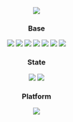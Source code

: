 <div align="center">
<img src="https://capsule-render.vercel.app/api?type=waving&height=200&section=header&text=Grnen32%&fontAlign=70&fontAlignY=40&color=gradient"/>


### Base
<a href="#none" target="_blank"><img src="https://img.shields.io/badge/HTML5-ffffff?style=flat&logo=HTML5&logoColor=E34F26"/></a>
<a href="#none" target="_blank"><img src="https://img.shields.io/badge/CSS3-ffffff?style=flat&logo=CSS3&logoColor=1572B6"/></a>
<a href="#none" target="_blank"><img src="https://img.shields.io/badge/Sass-ffffff?style=flat&logo=Sass&logoColor=1572B6"/></a>
<a href="#none" target="_blank"><img src="https://img.shields.io/badge/StyledComponents-ffffff?style=flat&logo=Styled-components&logoColor=DB7093"/></a>
<a href="#none" target="_blank"><img src="https://img.shields.io/badge/JavaScript-999999?style=flat&logo=JavaScript&logoColor=F7DF1E"/></a>
<a href="#none" target="_blank"><img src="https://img.shields.io/badge/TypeScript-ffffff?style=flat&logo=TypeScript&logoColor=3178C6"/></a>
<a href="#none" target="_blank"><img src="https://img.shields.io/badge/React.js-ffffff?style=flat&logo=React&logoColor=61DAFB"/></a>

### State
<a href="#none" target="_blank"><img src="https://img.shields.io/badge/Redux-ffffff?style=flat&logo=Redux&logoColor=764ABC"/></a>
<a href="#none" target="_blank"><img src="https://img.shields.io/badge/ReactQuery-ffffff?style=flat&logo=ReactQuery&logoColor=FF4154"/></a>


### Platform
<a href="#none" target="_blank"><img src="https://img.shields.io/badge/gitHub-ffffff?style=flat&logo=github&logoColor=FF9900"/></a>
